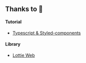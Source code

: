 ## Thanks to 🙏

#### Tutorial

- [Typescript & Styled-components](https://velog.io/@hwang-eunji/styled-component-typescript)

#### Library

- [Lottie Web](https://github.com/airbnb/lottie-web)

<!-- ## Artwork Copyrights 👨‍⚖️

This portfolio website displays my photographic artworks 'TWENTIES'. All copyrights belong to KyungHwan Kim. -->
